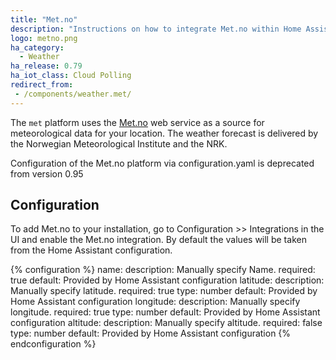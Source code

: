 ```yaml
---
title: "Met.no"
description: "Instructions on how to integrate Met.no within Home Assistant."
logo: metno.png
ha_category:
  - Weather
ha_release: 0.79
ha_iot_class: Cloud Polling
redirect_from:
 - /components/weather.met/
---
```


The `met` platform uses the [Met.no](https://met.no/) web service as a source for meteorological data for your location. The weather forecast is delivered by the Norwegian Meteorological Institute and the NRK.

<div class='note warning'>
  Configuration of the Met.no platform via configuration.yaml is deprecated from version 0.95 
</div>

## Configuration

To add Met.no to your installation, go to Configuration >> Integrations in the UI and enable the Met.no integration. By default the values will be taken from the Home Assistant configuration.

{% configuration %}
name: 
  description: Manually specify Name. 
  required: true
  default: Provided by Home Assistant configuration
latitude:
  description: Manually specify latitude. 
  required: true
  type: number
  default: Provided by Home Assistant configuration
longitude:
  description: Manually specify longitude. 
  required: true
  type: number
  default: Provided by Home Assistant configuration
altitude:
  description: Manually specify altitude.
  required: false
  type: number
  default: Provided by Home Assistant configuration
{% endconfiguration %}
